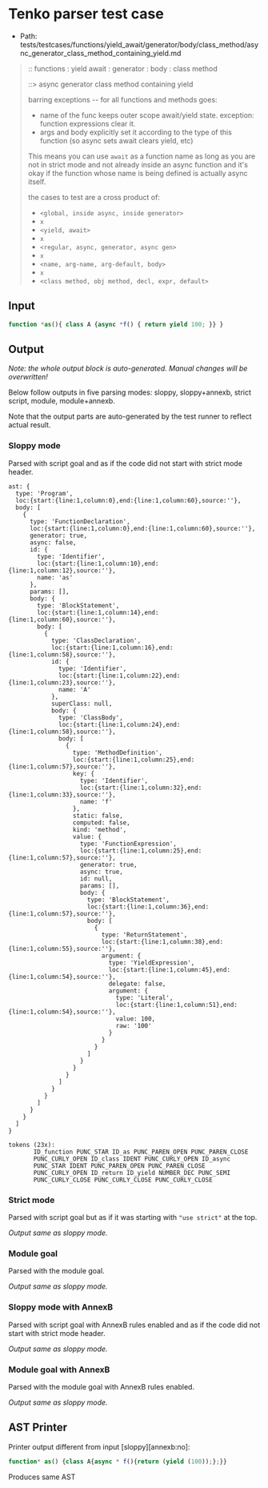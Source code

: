 # Tenko parser test case

- Path: tests/testcases/functions/yield_await/generator/body/class_method/async_generator_class_method_containing_yield.md

> :: functions : yield await : generator : body : class method
>
> ::> async generator class method containing yield
>
> barring exceptions -- for all functions and methods goes:
>
> - name of the func keeps outer scope await/yield state. exception: function expressions clear it.
> - args and body explicitly set it according to the type of this function (so async sets await clears yield, etc)
>
> This means you can use `await` as a function name as long as you are not in strict mode and not already inside an async function and it's okay if the function whose name is being defined is actually async itself.
>
> the cases to test are a cross product of:
>
> - `<global, inside async, inside generator>` 
> - `x` 
> - `<yield, await>`
> - `x` 
> - `<regular, async, generator, async gen>`
> - `x` 
> - `<name, arg-name, arg-default, body>`
> - `x`
> - `<class method, obj method, decl, expr, default>`

## Input

`````js
function *as(){ class A {async *f() { return yield 100; }} }
`````

## Output

_Note: the whole output block is auto-generated. Manual changes will be overwritten!_

Below follow outputs in five parsing modes: sloppy, sloppy+annexb, strict script, module, module+annexb.

Note that the output parts are auto-generated by the test runner to reflect actual result.

### Sloppy mode

Parsed with script goal and as if the code did not start with strict mode header.

`````
ast: {
  type: 'Program',
  loc:{start:{line:1,column:0},end:{line:1,column:60},source:''},
  body: [
    {
      type: 'FunctionDeclaration',
      loc:{start:{line:1,column:0},end:{line:1,column:60},source:''},
      generator: true,
      async: false,
      id: {
        type: 'Identifier',
        loc:{start:{line:1,column:10},end:{line:1,column:12},source:''},
        name: 'as'
      },
      params: [],
      body: {
        type: 'BlockStatement',
        loc:{start:{line:1,column:14},end:{line:1,column:60},source:''},
        body: [
          {
            type: 'ClassDeclaration',
            loc:{start:{line:1,column:16},end:{line:1,column:58},source:''},
            id: {
              type: 'Identifier',
              loc:{start:{line:1,column:22},end:{line:1,column:23},source:''},
              name: 'A'
            },
            superClass: null,
            body: {
              type: 'ClassBody',
              loc:{start:{line:1,column:24},end:{line:1,column:58},source:''},
              body: [
                {
                  type: 'MethodDefinition',
                  loc:{start:{line:1,column:25},end:{line:1,column:57},source:''},
                  key: {
                    type: 'Identifier',
                    loc:{start:{line:1,column:32},end:{line:1,column:33},source:''},
                    name: 'f'
                  },
                  static: false,
                  computed: false,
                  kind: 'method',
                  value: {
                    type: 'FunctionExpression',
                    loc:{start:{line:1,column:25},end:{line:1,column:57},source:''},
                    generator: true,
                    async: true,
                    id: null,
                    params: [],
                    body: {
                      type: 'BlockStatement',
                      loc:{start:{line:1,column:36},end:{line:1,column:57},source:''},
                      body: [
                        {
                          type: 'ReturnStatement',
                          loc:{start:{line:1,column:38},end:{line:1,column:55},source:''},
                          argument: {
                            type: 'YieldExpression',
                            loc:{start:{line:1,column:45},end:{line:1,column:54},source:''},
                            delegate: false,
                            argument: {
                              type: 'Literal',
                              loc:{start:{line:1,column:51},end:{line:1,column:54},source:''},
                              value: 100,
                              raw: '100'
                            }
                          }
                        }
                      ]
                    }
                  }
                }
              ]
            }
          }
        ]
      }
    }
  ]
}

tokens (23x):
       ID_function PUNC_STAR ID_as PUNC_PAREN_OPEN PUNC_PAREN_CLOSE
       PUNC_CURLY_OPEN ID_class IDENT PUNC_CURLY_OPEN ID_async
       PUNC_STAR IDENT PUNC_PAREN_OPEN PUNC_PAREN_CLOSE
       PUNC_CURLY_OPEN ID_return ID_yield NUMBER_DEC PUNC_SEMI
       PUNC_CURLY_CLOSE PUNC_CURLY_CLOSE PUNC_CURLY_CLOSE
`````

### Strict mode

Parsed with script goal but as if it was starting with `"use strict"` at the top.

_Output same as sloppy mode._

### Module goal

Parsed with the module goal.

_Output same as sloppy mode._

### Sloppy mode with AnnexB

Parsed with script goal with AnnexB rules enabled and as if the code did not start with strict mode header.

_Output same as sloppy mode._

### Module goal with AnnexB

Parsed with the module goal with AnnexB rules enabled.

_Output same as sloppy mode._

## AST Printer

Printer output different from input [sloppy][annexb:no]:

````js
function* as() {class A{async * f(){return (yield (100));};}}
````

Produces same AST
